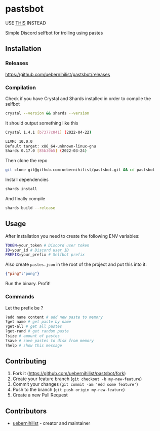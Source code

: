 # pastsbot

USE [THIS](https://github.com/Funny-Words/elixir_pastsbot) INSTEAD

Simple Discord selfbot for trolling using pastes

## Installation

### Releases

<https://github.com/uebernihilist/pastsbot/releases>

### Compilation

Check if you have Crystal and Shards installed in order to compile the selfbot

```sh
crystal --version && shards --version
```

It should output something like this

```sh
Crystal 1.4.1 [b7377c041] (2022-04-22)

LLVM: 10.0.0
Default target: x86_64-unknown-linux-gnu
Shards 0.17.0 [85b30b5] (2022-03-24)
```

Then clone the repo

```sh
git clone git@github.com:uebernihilist/pastsbot.git && cd pastsbot
```

Install dependencies

```sh
shards install
```

And finally compile

```sh
shards build --release
```

## Usage

After installation you need to create the following ENV variables:

```sh
TOKEN=your_token # Discord user token
ID=your_id # Discord user ID
PREFIX=your_prefix # Selfbot prefix
```

Also create `pastes.json` in the root of the project and put this into it:

```json
{"ping":"pong"}
```

Run the binary. Profit!

### Commands

Let the prefix be ?

```sh
?add name content # add new paste to memory
?get name # get paste by name
?get-all # get all pastes
?get-rand # get random paste
?size # amount of pastes
?save # save pastes to disk from memory
?help # show this message
```

## Contributing

1. Fork it (<https://github.com/uebernihilist/pastsbot/fork>)
2. Create your feature branch (`git checkout -b my-new-feature`)
3. Commit your changes (`git commit -am 'Add some feature'`)
4. Push to the branch (`git push origin my-new-feature`)
5. Create a new Pull Request

## Contributors

- [uebernihilist](https://github.com/uebernihilist) - creator and maintainer
